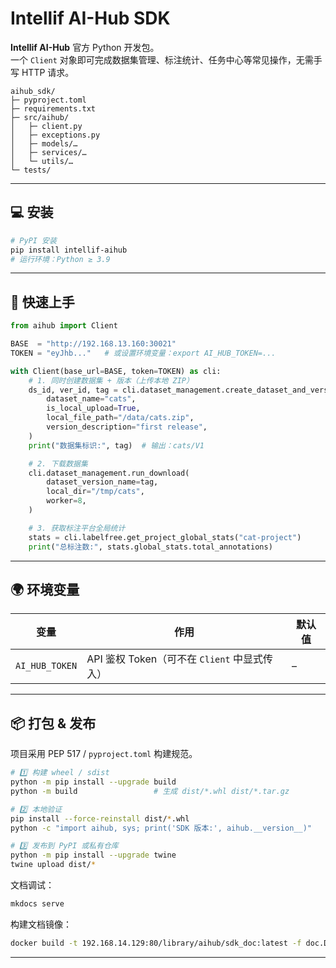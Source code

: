 # Intellif AI-Hub SDK

**Intellif AI-Hub** 官方 Python 开发包。  
一个 `Client` 对象即可完成数据集管理、标注统计、任务中心等常见操作，无需手写 HTTP 请求。

```
aihub_sdk/
├─ pyproject.toml
├─ requirements.txt
├─ src/aihub/
│   ├─ client.py
│   ├─ exceptions.py
│   ├─ models/…
│   ├─ services/…
│   └─ utils/…
└─ tests/
```

---

## 💻 安装

```bash
# PyPI 安装
pip install intellif-aihub
# 运行环境：Python ≥ 3.9
```

---

## 🚀 快速上手

```python
from aihub import Client

BASE  = "http://192.168.13.160:30021"
TOKEN = "eyJhb..."   # 或设置环境变量：export AI_HUB_TOKEN=...

with Client(base_url=BASE, token=TOKEN) as cli:
    # 1. 同时创建数据集 + 版本（上传本地 ZIP）
    ds_id, ver_id, tag = cli.dataset_management.create_dataset_and_version(
        dataset_name="cats",
        is_local_upload=True,
        local_file_path="/data/cats.zip",
        version_description="first release",
    )
    print("数据集标识:", tag)  # 输出：cats/V1

    # 2. 下载数据集
    cli.dataset_management.run_download(
        dataset_version_name=tag,
        local_dir="/tmp/cats",
        worker=8,
    )

    # 3. 获取标注平台全局统计
    stats = cli.labelfree.get_project_global_stats("cat-project")
    print("总标注数:", stats.global_stats.total_annotations)
```

---

## 🌍 环境变量

| 变量                       | 作用                                      | 默认值                           |
|----------------------------|-------------------------------------------|----------------------------------|
| `AI_HUB_TOKEN`             | API 鉴权 Token（可不在 `Client` 中显式传入） | –                                |

---

## 📦 打包 & 发布

项目采用 PEP 517 / `pyproject.toml` 构建规范。

```bash
# 1️⃣ 构建 wheel / sdist
python -m pip install --upgrade build
python -m build                 # 生成 dist/*.whl dist/*.tar.gz

# 2️⃣ 本地验证
pip install --force-reinstall dist/*.whl
python -c "import aihub, sys; print('SDK 版本:', aihub.__version__)"

# 3️⃣ 发布到 PyPI 或私有仓库
python -m pip install --upgrade twine
twine upload dist/*
```

文档调试：

```bash
mkdocs serve
```

构建文档镜像：

```bash
docker build -t 192.168.14.129:80/library/aihub/sdk_doc:latest -f doc.Dockerfile .
```
---